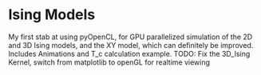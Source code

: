 # Ising Models

My first stab at using pyOpenCL, for GPU parallelized simulation of the 2D and 3D Ising models, and the XY model, which can definitely be improved.
Includes Animations and T_c calculation example.
TODO: Fix the 3D_Ising Kernel, switch from matplotlib to openGL for realtime viewing
